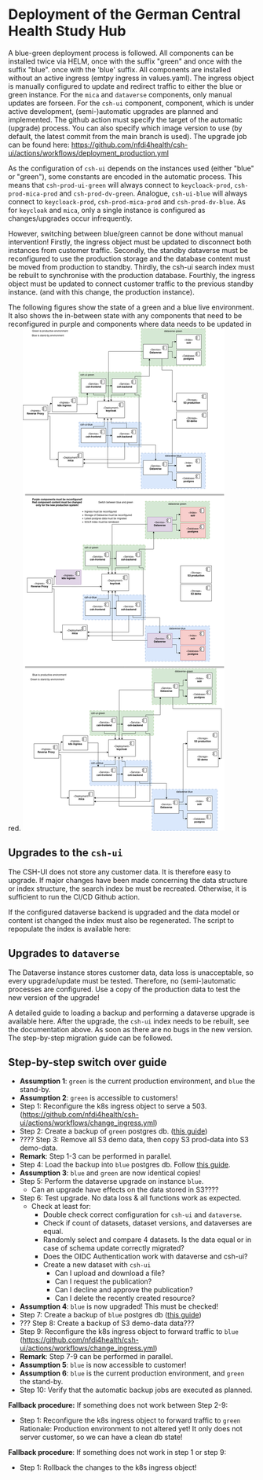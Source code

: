 # Deployment of the German Central Health Study Hub

A blue-green deployment process is followed. All components can be installed twice via HELM, once with the suffix "green" and once with the suffix "blue".
once with the 'blue' suffix. All components are installed without an active ingress (emtpy ingress in values.yaml). 
The ingress object is manually configured to update and redirect traffic to either the blue or green instance.
For the `mica` and `dataverse` components, only manual updates are forseen. For the `csh-ui` component, 
component, which is under active development, (semi-)automatic upgrades are planned and implemented.
The github action must specify the target of the automatic (upgrade) process. 
You can also specify which image version to use (by default, the latest commit from the main branch is used).
The upgrade job can be found here: https://github.com/nfdi4health/csh-ui/actions/workflows/deployment_production.yml 

As the configuration of `csh-ui` depends on the instances used (either "blue" or "green"), some constants are encoded in the automatic process.
This means that `csh-prod-ui-green` will always connect to `keycloack-prod`, `csh-prod-mica-prod` and `csh-prod-dv-green`. Analogue,
`csh-ui-blue` will always connect to `keycloack-prod`, `csh-prod-mica-prod` and `csh-prod-dv-blue`. 
As for `keycloak` and `mica`, only a single instance is configured as changes/upgrades occur infrequently.

However, switching between blue/green cannot be done without manual intervention! 
Firstly, the ingress object must be updated to disconnect both instances from customer traffic. 
Secondly, the standby dataverse must be reconfigured to use the production storage and the database content must be moved from production to standby.
Thirdly, the csh-ui search index must be rebuilt to synchronise with the production database. 
Fourthly, the ingress object must be updated to connect customer traffic to the previous standby instance. 
(and with this change, the production instance). 

The following figures show the state of a green and a blue live environment. It also shows the in-between state
with any components that need to be reconfigured in purple and components where data needs to be updated in red.
![BG_GCSH.drawio(2).png](fig%2FBG_GCSH.drawio%282%29.png)

## Upgrades to the `csh-ui`
The CSH-UI does not store any customer data. It is therefore easy to upgrade. If major changes have been made concerning 
the data structure or index structure, the search index be must be recreated. Otherwise, it is sufficient to run the CI/CD Github action.

If the configured dataverse backend is upgraded and the data model or content ist changed the index must also be regenerated.
The script to repopulate the index is available here:

## Upgrades to `dataverse`
The Dataverse instance stores customer data, data loss is unacceptable, so every upgrade/update must be tested.
Therefore, no (semi-)automatic processes are configured. Use a copy of the production data to test the new version of the upgrade!

A detailed guide to loading a backup and performing a dataverse upgrade is available here.
After the upgrade, the `csh-ui` index needs to be rebuilt, see the documentation above.
As soon as there are no bugs in the new version. The step-by-step migration guide can be followed.

## Step-by-step switch over guide

- **Assumption 1**: `green` is the current production environment, and `blue` the stand-by.
- **Assumption 2**: `green` is  accessible to customers!
- Step 1: Reconfigure the k8s ingress object to serve a 503. (https://github.com/nfdi4health/csh-ui/actions/workflows/change_ingress.yml)
- Step 2: Create a backup of `green` postgres db. ([this guide](https://github.com/nfdi4health/csh-deployment/tree/main/k8s/dataverse#creating-a-database-backup))
- ???? Step 3: Remove all S3 demo data, then copy S3 prod-data into S3 demo-data.
- **Remark**: Step 1-3 can be performed in parallel. 
- Step 4: Load the backup into `blue` postgres db. Follow [this guide](https://github.com/nfdi4health/csh-deployment/tree/main/k8s/dataverse#restore-database-backup).
- **Assumption 3**: `blue` and `green` are now identical copies!
- Step 5: Perform the dataverse upgrade on instance `blue`.
  - Can an upgrade have effects on the data stored in S3????
- Step 6: Test upgrade. No data loss & all functions work as expected.
  - Check at least for:
      - Double check correct configuration for `csh-ui` and `dataverse`.
      - Check if count of datasets, dataset versions, and dataverses are equal.
      - Randomly select and compare 4 datasets. Is the data equal or in case of schema update correctly migrated?
      - Does the OIDC Authentication work with dataverse and csh-ui?
      - Create a new dataset with `csh-ui`
        - Can I upload and download a file?
        - Can I request the publication?
        - Can I decline and approve the publication?
        - Can I delete the recently created resource?
- **Assumption 4**: `blue` is now upgraded! This must be checked! 
- Step 7: Create a backup of `blue` postgres db ([this guide](https://github.com/nfdi4health/csh-deployment/tree/main/k8s/dataverse#creating-a-database-backup))
- ??? Step 8: Create a backup of S3 demo-data data???
- Step 9: Reconfigure the k8s ingress object to forward traffic to `blue` (https://github.com/nfdi4health/csh-ui/actions/workflows/change_ingress.yml)
- **Remark**: Step 7-9 can be performed in parallel. 
- **Assumption 5**: `blue` is now accessible to customer!
- **Assumption 6**: `blue` is the current production environment, and `green` the stand-by.
- Step 10: Verify that the automatic backup jobs are executed as planned.


**Fallback procedure:** If something does not work between Step 2-9:

- Step 1: Reconfigure the k8s ingress object to forward traffic to `green`
Rationale: Production environment to not altered yet! It only does not server customer, so we can have a clean db state!

**Fallback procedure**:  If something does not work in step 1 or step 9:

- Step 1: Rollback the changes to the k8s ingress object! 

